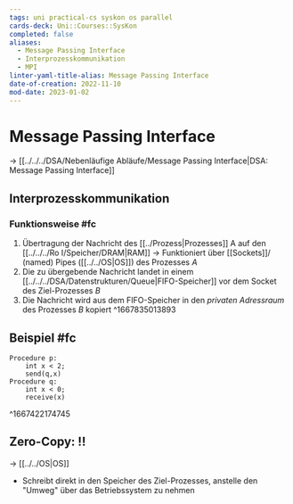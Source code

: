 ```yaml
---
tags: uni practical-cs syskon os parallel
cards-deck: Uni::Courses::SysKon
completed: false
aliases:
  - Message Passing Interface
  - Interprozesskommunikation
  - MPI
linter-yaml-title-alias: Message Passing Interface
date-of-creation: 2022-11-10
mod-date: 2023-01-02
---
```


# Message Passing Interface
→ [[../../../DSA/Nebenläufige Abläufe/Message Passing Interface|DSA: Message Passing Interface]]

## Interprozesskommunikation

### Funktionsweise #fc
1. Übertragung der Nachricht des [[../Prozess|Prozesses]] A auf den [[../../../Ro I/Speicher/DRAM|RAM]]
	 → Funktioniert über [[Sockets]]/ (named) Pipes ([[../../OS|OS]]) des Prozesses $A$
2. Die zu übergebende Nachricht landet in einem [[../../../DSA/Datenstrukturen/Queue|FIFO-Speicher]] vor dem Socket des Ziel-Prozesses $B$
3. Die Nachricht wird aus dem FIFO-Speicher in den *privaten Adressraum* des Prozesses $B$ kopiert
^1667835013893

## Beispiel #fc
```
Procedure p:
	int x < 2;
	send(q,x)
Procedure q:
	int x < 0;
	receive(x)
```
^1667422174745

## Zero-Copy: !!
→ [[../../OS|OS]]
- Schreibt direkt in den Speicher des Ziel-Prozesses, anstelle den "Umweg" über das Betriebssystem zu nehmen
